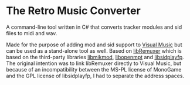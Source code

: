 # The Retro Music Converter
A command-line tool written in C# that converts tracker modules and sid files to midi and wav.  

Made for the purpose of adding mod and sid support to [Visual Music](https://github.com/yousernaym/vm) but can be used as a stand-alone tool as well.
Based on [libRemuxer](https://github.com/yousernaym/libremuxer) which is based on the third-party libraries [libmikmod](http://mikmod.sourceforge.net/), [libopenmpt](https://lib.openmpt.org/libopenmpt/) and [libsidplayfp](https://sourceforge.net/projects/sidplay-residfp/). The original intention was to link libRemuxer directly to Visual Music, but because of an incompatibility between the MS-PL license of MonoGame and the GPL license of libsidplayfp, I had to separate the address spaces.